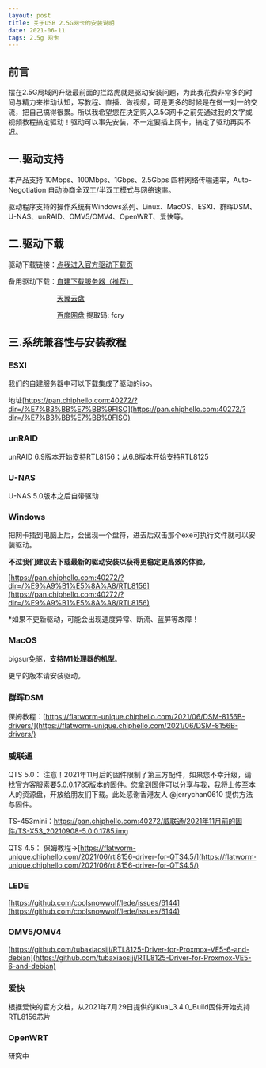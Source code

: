 ```yaml
---
layout: post
title: 关于USB 2.5G网卡的安装说明
date: 2021-06-11
tags: 2.5g 网卡
---
```


## 前言
摆在2.5G局域网升级最前面的拦路虎就是驱动安装问题，为此我花费非常多的时间与精力来推动认知，写教程、直播、做视频，可是更多的时候是在做一对一的交流，把自己搞得很累。所以我希望您在决定购入2.5G网卡之前先通过我的文字或视频教程搞定驱动！驱动可以事先安装，不一定要插上网卡，搞定了驱动再买不迟。
 
## 一.驱动支持

本产品支持 10Mbps、100Mbps、1Gbps、2.5Gbps 四种网络传输速率，Auto-Negotiation 自动协商全双工/半双工模式与网络速率。

驱动程序支持的操作系统有Windows系列、Linux、MacOS、ESXI、群晖DSM、U-NAS、unRAID、OMV5/OMV4、OpenWRT、爱快等。

## 二.驱动下载

驱动下载链接：[点我进入官方驱动下载页](https://www.realtek.com/zh-tw/component/zoo/category/network-interface-controllers-10-100-1000m-gigabit-ethernet-usb-3-0-software)

备用驱动下载：[自建下载服务器（推荐）](https://pan.chiphello.com:40272/?dir=/驱动/RTL8156)

&emsp;&emsp;&emsp;&emsp;&emsp;&emsp;&emsp;[天翼云盘](https://cloud.189.cn/t/qYrUZ3umAZNz)

&emsp;&emsp;&emsp;&emsp;&emsp;&emsp;&emsp;[百度网盘](https://pan.baidu.com/s/1sH0dRXGvS7Ci3E09E-NYHQ) 提取码: fcry 

## 三.系统兼容性与安装教程

### ESXI
我们的自建服务器中可以下载集成了驱动的iso。

地址[https://pan.chiphello.com:40272/?dir=/%E7%B3%BB%E7%BB%9FISO](https://pan.chiphello.com:40272/?dir=/%E7%B3%BB%E7%BB%9FISO)

### unRAID
unRAID 6.9版本开始支持RTL8156；从6.8版本开始支持RTL8125

### U-NAS
U-NAS 5.0版本之后自带驱动

### Windows
把网卡插到电脑上后，会出现一个盘符，进去后双击那个exe可执行文件就可以安装驱动。

**不过我们建议去下载最新的驱动安装以获得更稳定更高效的体验。**

[https://pan.chiphello.com:40272/?dir=/%E9%A9%B1%E5%8A%A8/RTL8156](https://pan.chiphello.com:40272/?dir=/%E9%A9%B1%E5%8A%A8/RTL8156)

 *如果不更新驱动，可能会出现速度异常、断流、蓝屏等故障！

### MacOS 
bigsur免驱，**支持M1处理器的机型**。

更早的版本请安装驱动。

### 群晖DSM
保姆教程：[https://flatworm-unique.chiphello.com/2021/06/DSM-8156B-drivers/](https://flatworm-unique.chiphello.com/2021/06/DSM-8156B-drivers/)

### 威联通
QTS 5.0： 注意！2021年11月后的固件限制了第三方配件，如果您不幸升级，请找官方客服索要5.0.0.1785版本的固件。您拿到固件可以分享与我，我将上传至本人的资源盘，开放给朋友们下载。此处感谢香港友人 @jerrychan0610 提供方法与固件。

TS-453mini：https://pan.chiphello.com:40272/威联通/2021年11月前的固件/TS-X53_20210908-5.0.0.1785.img


QTS 4.5： 保姆教程→[https://flatworm-unique.chiphello.com/2021/06/rtl8156-driver-for-QTS4.5/](https://flatworm-unique.chiphello.com/2021/06/rtl8156-driver-for-QTS4.5/)

### LEDE 
[https://github.com/coolsnowwolf/lede/issues/6144](https://github.com/coolsnowwolf/lede/issues/6144)

### OMV5/OMV4 
[https://github.com/tubaxiaosiji/RTL8125-Driver-for-Proxmox-VE5-6-and-debian](https://github.com/tubaxiaosiji/RTL8125-Driver-for-Proxmox-VE5-6-and-debian)

### 爱快
根据爱快的官方文档，从2021年7月29日提供的iKuai_3.4.0_Build固件开始支持RTL8156芯片

### OpenWRT
研究中

